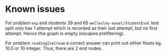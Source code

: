 # Known issues

For problem `exp` and students 39 and 65 `wellesley-easel/StudentEval` test split only has 1 attempt which is
recorded as their last attempt, but no first attempt. Hence this graph is empty (escapes prefiltering).

For problem `readingIceCream` a correct answer can print out either floats eg. 10.0 or 10 integer. Thus,
there are 2 end nodes.